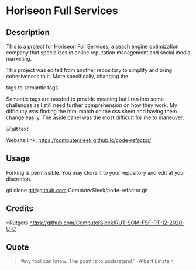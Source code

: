 # Horiseon Full Services

## Description 
 
This is a project for Horiseon Full Services, a seach engine optimization company that specializes in online reputation management and social media marketing.  

This project was edited from another repository to simplify and bring cohesiveness to it.  More specifically, changing the <div> tags to semantic tags.  

Semantic tags are needed to provide meaning but I ran into some challenges as I still need further comprehension on how they work.  My difficulty was finding the html match on the css sheet and having them change easily. The aside panel was the most difficult for me to maneuver.

![alt text](assets/images/screenshpt.png)

Website link: https://computersleek.github.io/code-refactor/

## Usage 

Forking is permissible.  You may clone it to your repository and edit at your discretion.  

git clone git@github.com:ComputerSleek/code-refactor.git

## Credits

*Rutgers
 https://github.com/ComputerSleek/RUT-SOM-FSF-PT-12-2020-U-C

## Quote
> ‘Any fool can know. The point is to understand.’ –Albert Einstein
